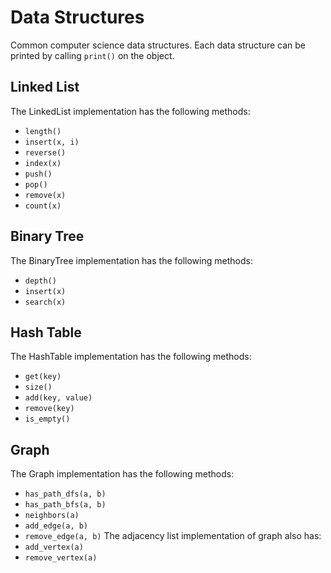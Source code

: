 # Data Structures

Common computer science data structures.
Each data structure can be printed by calling `print()` on the object.

## Linked List
The LinkedList implementation has the following methods:
* `length()`
* `insert(x, i)`
* `reverse()`
* `index(x)`
* `push()`
* `pop()`
* `remove(x)`
* `count(x)`

## Binary Tree
The BinaryTree implementation has the following methods:
* `depth()`
* `insert(x)`
* `search(x)`

## Hash Table
The HashTable implementation has the following methods:
* `get(key)`
* `size()`
* `add(key, value)`
* `remove(key)`
* `is_empty()`


## Graph
The Graph implementation has the following methods:
* `has_path_dfs(a, b)`
* `has_path_bfs(a, b)`
* `neighbors(a)`
* `add_edge(a, b)`
* `remove_edge(a, b)`
The adjacency list implementation of graph also has:
* `add_vertex(a)`
* `remove_vertex(a)`

